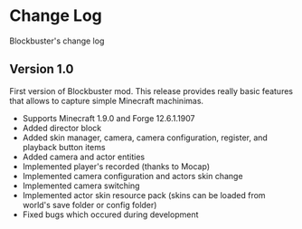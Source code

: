 # Change Log

Blockbuster's change log

## Version 1.0

First version of Blockbuster mod. This release provides really basic features 
that allows to capture simple Minecraft machinimas.

* Supports Minecraft 1.9.0 and Forge 12.6.1.1907
* Added director block
* Added skin manager, camera, camera configuration, register, and playback button items
* Added camera and actor entities
* Implemented player's recorded (thanks to Mocap)
* Implemented camera configuration and actors skin change
* Implemented camera switching
* Implemented actor skin resource pack (skins can be loaded from world's save folder or config folder)
* Fixed bugs which occured during development